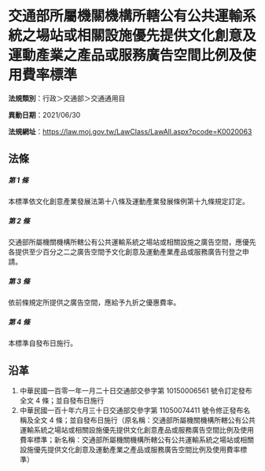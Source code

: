 # 交通部所屬機關機構所轄公有公共運輸系統之場站或相關設施優先提供文化創意及運動產業之產品或服務廣告空間比例及使用費率標準



**法規類別**：行政＞交通部＞交通通用目

**異動日期**：2021/06/30  

**法規網址**：https://law.moj.gov.tw/LawClass/LawAll.aspx?pcode=K0020063



## 法條
##### 第 1 條
本標準依文化創意產業發展法第十八條及運動產業發展條例第十九條規定訂定。

##### 第 2 條
交通部所屬機關機構所轄公有公共運輸系統之場站或相關設施之廣告空間，應優先各提供至少百分之二之廣告空間予文化創意及運動產業產品或服務廣告刊登之申請。

##### 第 3 條
依前條規定所提供之廣告空間，應給予九折之優惠費率。

##### 第 4 條
本標準自發布日施行。

## 沿革
1. 中華民國一百零一年一月二十日交通部交參字第 10150006561  號令訂定發布全文 4  條；並自發布日施行
1. 中華民國一百十年六月三十日交通部交參字第 11050074411  號令修正發布名稱及全文 4  條；並自發布日施行（原名稱：交通部所屬機關機構所轄公有公共運輸系統之場站或相關設施優先提供文化創意產品或服務廣告空間比例及使用費率標準；新名稱：交通部所屬機關機構所轄公有公共運輸系統之場站或相關設施優先提供文化創意及運動產業之產品或服務廣告空間比例及使用費率標準）
